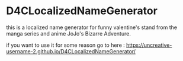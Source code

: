# D4CLocalizedNameGenerator

this is a localized name generator for funny valentine's stand from the manga series and anime JoJo's Bizarre Adventure.

if you want to use it for some reason go to here : https://uncreative-username-2.github.io/D4CLocalizedNameGenerator/
